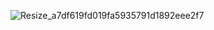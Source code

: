 ![Resize_a7df619fd019fa5935791d1892eee2f7](https://github.com/user-attachments/assets/e0f61781-f38f-4bbe-a6cb-226fa7429bb0)
